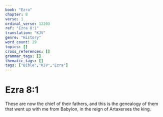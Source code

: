 ```yaml
---
book: "Ezra"
chapter: 8
verse: 1
ordinal_verse: 12203
ref: "Ezra 8:1"
translation: "KJV"
genre: "History"
word_count: 29
topics: []
cross_references: []
grammar_tags: []
thematic_tags: []
tags: ["Bible","KJV","Ezra"]
---
```


# Ezra 8:1

These are now the chief of their fathers, and this is the genealogy of them that went up with me from Babylon, in the reign of Artaxerxes the king.
